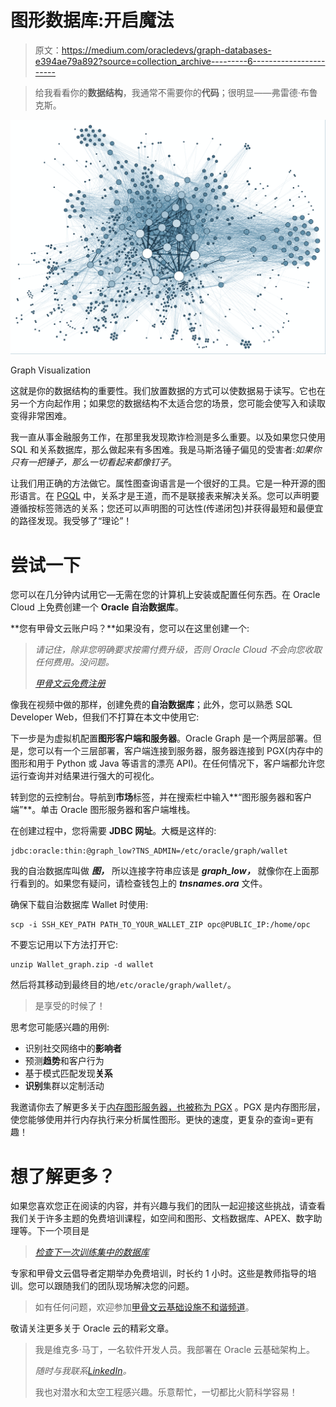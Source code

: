 # 图形数据库:开启魔法

> 原文：<https://medium.com/oracledevs/graph-databases-e394ae79a892?source=collection_archive---------6----------------------->

> 给我看看你的**数据结构**，我通常不需要你的**代码**；很明显——弗雷德·布鲁克斯。

![](img/6c368fe607b30b0ef7c750365d290f83.png)

Graph Visualization

这就是你的数据结构的重要性。我们放置数据的方式可以使数据易于读写。它也在另一个方向起作用；如果您的数据结构不太适合您的场景，您可能会使写入和读取变得非常困难。

我一直从事金融服务工作，在那里我发现欺诈检测是多么重要。以及如果您只使用 SQL 和关系数据库，那么做起来有多困难。我是马斯洛锤子偏见的受害者:*如果你只有一把锤子，那么一切看起来都像钉子*。

让我们用正确的方法做它。属性图查询语言是一个很好的工具。它是一种开源的图形语言。在 [PGQL](https://pgql-lang.org/) 中，关系才是王道，而不是联接表来解决关系。您可以声明要遵循按标签筛选的关系；您还可以声明图的可达性(传递闭包)并获得最短和最便宜的路径发现。我受够了“理论”！

# 尝试一下

您可以在几分钟内试用它—无需在您的计算机上安装或配置任何东西。在 Oracle Cloud 上免费创建一个 **Oracle 自治数据库**。

**您有甲骨文云账户吗？**如果没有，您可以在这里创建一个:

> *请记住，除非您明确要求按需付费升级，否则 Oracle Cloud 不会向您收取任何费用。没问题。*
> 
> [*甲骨文云免费注册*](http://bit.ly/34TzwGf)

像我在视频中做的那样，创建免费的**自治数据库**；此外，您可以熟悉 SQL Developer Web，但我们不打算在本文中使用它:

下一步是为虚拟机配置**图形客户端和服务器**。Oracle Graph 是一个两层部署。但是，您可以有一个三层部署，客户端连接到服务器，服务器连接到 PGX(内存中的图形和用于 Python 或 Java 等语言的漂亮 API)。在任何情况下，客户端都允许您运行查询并对结果进行强大的可视化。

转到您的云控制台。导航到**市场**标签，并在搜索栏中输入**“图形服务器和客户端”**。单击 Oracle 图形服务器和客户端堆栈。

在创建过程中，您将需要 **JDBC 网址**。大概是这样的:

```
jdbc:oracle:thin:@graph_low?TNS_ADMIN=/etc/oracle/graph/wallet
```

我的自治数据库叫做 ***图，*** 所以连接字符串应该是 ***graph_low，*** 就像你在上面那行看到的。如果您有疑问，请检查钱包上的 ***tnsnames.ora*** 文件。

确保下载自治数据库 Wallet 时使用:

```
scp -i SSH_KEY_PATH PATH_TO_YOUR_WALLET_ZIP opc@PUBLIC_IP:/home/opc
```

不要忘记用以下方法打开它:

```
unzip Wallet_graph.zip -d wallet
```

然后将其移动到最终目的地`/etc/oracle/graph/wallet/`。

> 是享受的时候了！

思考您可能感兴趣的用例:

*   识别社交网络中的**影响者**
*   预测**趋势**和客户行为
*   基于模式匹配发现**关系**
*   **识别**集群以定制活动

我邀请你去了解更多关于[内存图形服务器，也被称为 PGX](https://docs.oracle.com/en/database/oracle/property-graph/21.1/spgdg/using-inmemory-analyst-oracle-database.html#GUID-C80502F2-67B0-42B3-B80F-6DA297EA655C) 。PGX 是内存图形层，使您能够使用并行内存执行来分析属性图形。更快的速度，更复杂的查询=更有趣！

# 想了解更多？

如果您喜欢您正在阅读的内容，并有兴趣与我们的团队一起迎接这些挑战，请查看我们关于许多主题的免费培训课程，如空间和图形、文档数据库、APEX、数字助理等。下一个项目是

> [*检查下一次训练集中的数据库*](https://bit.ly/3ub8mr4)

专家和甲骨文云倡导者定期举办免费培训，时长约 1 小时。这些是教师指导的培训。您可以跟随我们的团队现场解决您的问题。

> 如有任何问题，欢迎参加[甲骨文云基础设施不和谐频道](https://bit.ly/3upz9Rh)。

敬请关注更多关于 Oracle 云的精彩文章。

> 我是维克多·马丁，一名软件开发人员。我部署在 Oracle 云基础架构上。
> 
> *随时与我联系*[*LinkedIn*](https://bit.ly/3bRk83W)*。*
> 
> 我也对潜水和太空工程感兴趣。乐意帮忙，一切都比火箭科学容易！